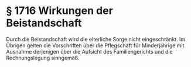 # § 1716 Wirkungen der Beistandschaft
Durch die Beistandschaft wird die elterliche Sorge nicht eingeschränkt. Im Übrigen gelten die Vorschriften über die Pflegschaft für Minderjährige mit Ausnahme derjenigen über die Aufsicht des Familiengerichts und die Rechnungslegung sinngemäß.